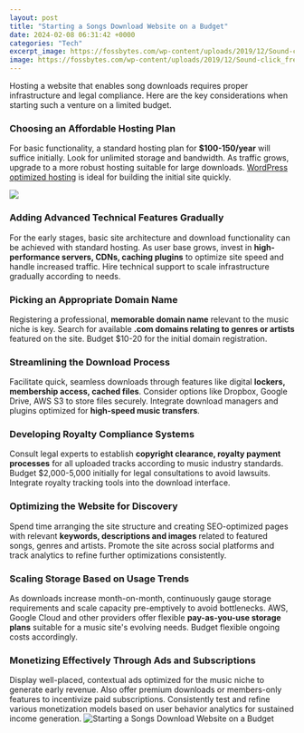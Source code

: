 ```yaml
---
layout: post
title: "Starting a Songs Download Website on a Budget"
date: 2024-02-08 06:31:42 +0000
categories: "Tech"
excerpt_image: https://fossbytes.com/wp-content/uploads/2019/12/Sound-click_free-music-websites.jpg
image: https://fossbytes.com/wp-content/uploads/2019/12/Sound-click_free-music-websites.jpg
---
```


Hosting a website that enables song downloads requires proper infrastructure and legal compliance. Here are the key considerations when starting such a venture on a limited budget.
### Choosing an Affordable Hosting Plan 
For basic functionality, a standard hosting plan for **$100-150/year** will suffice initially. Look for unlimited storage and bandwidth. As traffic grows, upgrade to a more robust hosting suitable for large downloads. [WordPress optimized hosting](https://store.fi.io.vn/collection/paw) is ideal for building the initial site quickly. 

![](https://1.bp.blogspot.com/-fGoC7PYi2sg/V-lo3xctEYI/AAAAAAAAAnA/iaHivffPqzUP9OT69ooTa8Ny56Q_UyBxACEw/s1600/2.png)
### Adding Advanced Technical Features Gradually
For the early stages, basic site architecture and download functionality can be achieved with standard hosting. As user base grows, invest in **high-performance servers, CDNs, caching plugins** to optimize site speed and handle increased traffic. Hire technical support to scale infrastructure gradually according to needs. 
### Picking an Appropriate Domain Name
Registering a professional, **memorable domain name** relevant to the music niche is key. Search for available **.com domains relating to genres or artists** featured on the site. Budget $10-20 for the initial domain registration. 
### Streamlining the Download Process 
Facilitate quick, seamless downloads through features like digital **lockers, membership access, cached files**. Consider options like Dropbox, Google Drive, AWS S3 to store files securely. Integrate download managers and plugins optimized for **high-speed music transfers**.
### Developing Royalty Compliance Systems
Consult legal experts to establish **copyright clearance, royalty payment processes** for all uploaded tracks according to music industry standards. Budget $2,000-5,000 initially for legal consultations to avoid lawsuits. Integrate royalty tracking tools into the download interface. 
### Optimizing the Website for Discovery 
Spend time arranging the site structure and creating SEO-optimized pages with relevant **keywords, descriptions and images** related to featured songs, genres and artists. Promote the site across social platforms and track analytics to refine further optimizations consistently.
### Scaling Storage Based on Usage Trends  
As downloads increase month-on-month, continuously gauge storage requirements and scale capacity pre-emptively to avoid bottlenecks. AWS, Google Cloud and other providers offer flexible **pay-as-you-use storage plans** suitable for a music site's evolving needs. Budget flexible ongoing costs accordingly.
### Monetizing Effectively Through Ads and Subscriptions
Display well-placed, contextual ads optimized for the music niche to generate early revenue. Also offer premium downloads or members-only features to incentivize paid subscriptions. Consistently test and refine various monetization models based on user behavior analytics for sustained income generation.
![Starting a Songs Download Website on a Budget](https://fossbytes.com/wp-content/uploads/2019/12/Sound-click_free-music-websites.jpg)